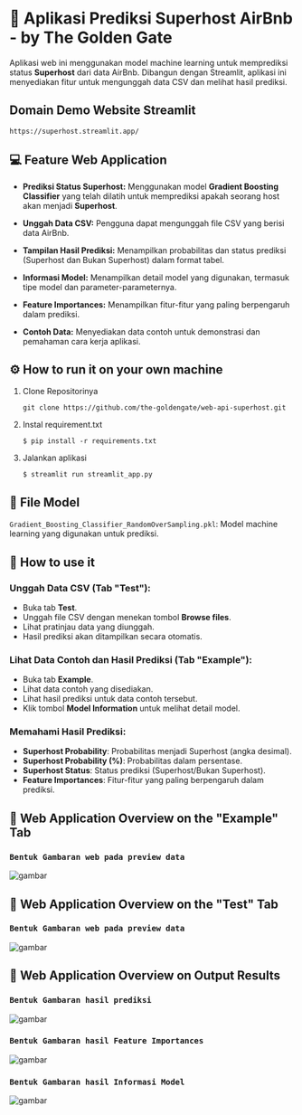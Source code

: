 # **📝 Aplikasi Prediksi Superhost AirBnb - by The Golden Gate**

Aplikasi web ini menggunakan model machine learning untuk memprediksi status **Superhost** dari data AirBnb. Dibangun dengan Streamlit, aplikasi ini menyediakan fitur untuk mengunggah data CSV dan melihat hasil prediksi.

## **Domain Demo Website Streamlit**

`https://superhost.streamlit.app/`

## **💻 Feature Web Application**

- **Prediksi Status Superhost:**
   Menggunakan model **Gradient Boosting Classifier** yang telah dilatih untuk memprediksi apakah seorang host akan menjadi **Superhost**.

- **Unggah Data CSV:**
   Pengguna dapat mengunggah file CSV yang berisi data AirBnb.

- **Tampilan Hasil Prediksi:** 
   Menampilkan probabilitas dan status prediksi (Superhost dan Bukan Superhost) dalam format tabel.

- **Informasi Model:** 
   Menampilkan detail model yang digunakan, termasuk tipe model dan parameter-parameternya.

- **Feature Importances:** 
   Menampilkan fitur-fitur yang paling berpengaruh dalam prediksi.

- **Contoh Data:** 
   Menyediakan data contoh untuk demonstrasi dan pemahaman cara kerja aplikasi.



## ⚙️ **How to run it on your own machine**

1. Clone Repositorinya

   ```
   git clone https://github.com/the-goldengate/web-api-superhost.git
   ```

2. Instal requirement.txt

   ```
   $ pip install -r requirements.txt
   ```

3. Jalankan aplikasi

   ```
   $ streamlit run streamlit_app.py
   ```

## 📂 **File Model**
`Gradient_Boosting_Classifier_RandomOverSampling.pkl`: Model machine learning yang digunakan untuk prediksi.

## 📌 **How to use it**
### **Unggah Data CSV (Tab "Test"):**
- Buka tab **Test**.
- Unggah file CSV dengan menekan tombol **Browse files**.
- Lihat pratinjau data yang diunggah.
- Hasil prediksi akan ditampilkan secara otomatis.

### **Lihat Data Contoh dan Hasil Prediksi (Tab "Example"):**
- Buka tab **Example**.
- Lihat data contoh yang disediakan.
- Lihat hasil prediksi untuk data contoh tersebut.
- Klik tombol **Model Information** untuk melihat detail model.

### **Memahami Hasil Prediksi:**
- **Superhost Probability**: Probabilitas menjadi Superhost (angka desimal).
- **Superhost Probability (%)**: Probabilitas dalam persentase.
- **Superhost Status**: Status prediksi (Superhost/Bukan Superhost).
- **Feature Importances**: Fitur-fitur yang paling berpengaruh dalam prediksi.

## 📲 **Web Application Overview on the "Example" Tab**
### `Bentuk Gambaran web pada preview data`

![gambar](https://github.com/user-attachments/assets/0b5c3aa3-1b62-4c4e-a183-d56b91976026)

## 📲 **Web Application Overview on the "Test" Tab**
### `Bentuk Gambaran web pada preview data`

![gambar](https://github.com/user-attachments/assets/aba29518-d13e-4a10-ba1a-014f614eff21)

## 📲 **Web Application Overview on Output Results**

### `Bentuk Gambaran hasil prediksi`

![gambar](https://github.com/user-attachments/assets/c5e28b95-fb01-4e73-998e-c921538acc7a)

### `Bentuk Gambaran hasil Feature Importances`

![gambar](https://github.com/user-attachments/assets/e5826e10-144d-490a-b6db-c365c2e6d41d)

### `Bentuk Gambaran hasil Informasi Model`

![gambar](https://github.com/user-attachments/assets/de2f46ef-a191-4871-a47d-bc7f56a4f9b6)

